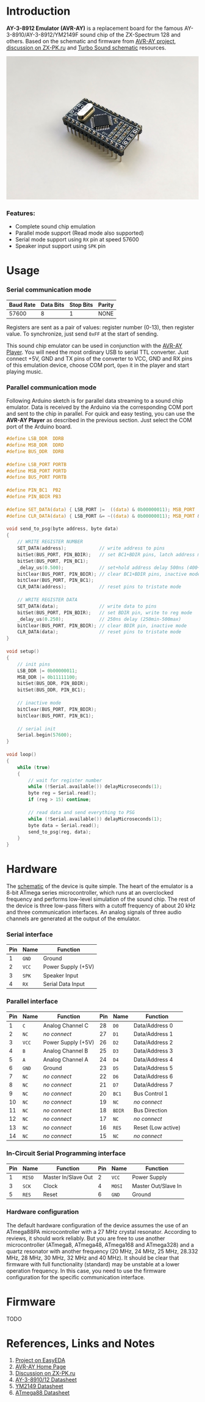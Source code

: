 # Introduction

**AY-3-8912 Emulator (AVR-AY)** is a replacement board for the famous AY-3-8910/AY-3-8912/YM2149F sound chip of the ZX-Spectrum 128 and others. Based on the schematic and firmware from [AVR-AY project](https://www.avray.ru), [discussion on ZX-PK.ru](https://zx-pk.ru/threads/10510-emulyator-ay-8910-na-atmega.html) and [Turbo Sound schematic](https://github.com/andykarpov/turbosound28p) resources.

![Photo](/hardware/AY-3-8912-Emulator-v1.1_Photo.jpg)

### Features:
- Complete sound chip emulation
- Parallel mode support (Read mode also supported)
- Serial mode support using `RX` pin at speed 57600
- Speaker input support using `SPK` pin

# Usage

### Serial communication mode

Baud Rate|Data Bits|Stop Bits|Parity
-|-|-|-
57600|8|1|NONE

Registers are sent as a pair of values: register number (0-13), then register value. To synchronize, just send `0xFF` at the start of sending.

This sound chip emulator can be used in conjunction with the [AVR-AY Player](https://www.avray.ru/avr-ay-player). You will need the most ordinary USB to serial TTL converter. Just connect +5V, GND and TX pins of the converter to VCC, GND and RX pins of this emulation device, choose COM port, `Open` it in the player and start playing music.

### Parallel communication mode

Following Arduino sketch is for parallel data streaming to a sound chip emulator. Data is received by the Arduino via the corresponding COM port and sent to the chip in parallel. For quick and easy testing, you can use the **AVR-AY Player** as described in the previous section. Just select the COM port of the Arduino board.

```c
#define LSB_DDR  DDRB
#define MSB_DDR  DDRD
#define BUS_DDR  DDRB

#define LSB_PORT PORTB
#define MSB_PORT PORTD
#define BUS_PORT PORTB

#define PIN_BC1  PB2
#define PIN_BDIR PB3

#define SET_DATA(data) { LSB_PORT |=  ((data) & 0b00000011); MSB_PORT |=  ((data) & 0b11111100); }
#define CLR_DATA(data) { LSB_PORT &= ~((data) & 0b00000011); MSB_PORT &= ~((data) & 0b11111100); }

void send_to_psg(byte address, byte data)
{
    // WRITE REGISTER NUMBER
    SET_DATA(address);            // write address to pins
    bitSet(BUS_PORT, PIN_BDIR);   // set BC1+BDIR pins, latch address mode
    bitSet(BUS_PORT, PIN_BC1);
    _delay_us(0.500);             // set+hold address delay 500ns (400+100 min)
    bitClear(BUS_PORT, PIN_BDIR); // clear BC1+BDIR pins, inactive mode
    bitClear(BUS_PORT, PIN_BC1);
    CLR_DATA(address);            // reset pins to tristate mode

    // WRITE REGISTER DATA
    SET_DATA(data);               // write data to pins
    bitSet(BUS_PORT, PIN_BDIR);   // set BDIR pin, write to reg mode
    _delay_us(0.250);             // 250ns delay (250min-500max)
    bitClear(BUS_PORT, PIN_BDIR); // clear BDIR pin, inactive mode
    CLR_DATA(data);               // reset pins to tristate mode
}

void setup()
{
    // init pins
    LSB_DDR |= 0b00000011;
    MSB_DDR |= 0b11111100;
    bitSet(BUS_DDR, PIN_BDIR);
    bitSet(BUS_DDR, PIN_BC1);

    // inactive mode
    bitClear(BUS_PORT, PIN_BDIR);
    bitClear(BUS_PORT, PIN_BC1);

    // serial init
    Serial.begin(57600);
}

void loop()
{
    while (true)
    {
        // wait for register number
        while (!Serial.available()) delayMicroseconds(1);
        byte reg = Serial.read();
        if (reg > 15) continue;

        // read data and send everything to PSG
        while (!Serial.available()) delayMicroseconds(1);
        byte data = Serial.read();
        send_to_psg(reg, data);
    }
}
```

# Hardware

The [schematic](/hardware/AY-3-8912-Emulator-v1.1_Schematic.pdf) of the device is quite simple. The heart of the emulator is a 8-bit ATmega series microcontroller, which runs at an overclocked frequency and performs low-level simulation of the sound chip. The rest of the device is three low-pass filters with a cutoff frequency of about 20 kHz and three communication interfaces. An analog signals of three audio channels are generated at the output of the emulator.

### Serial interface

Pin|Name|Function
-|-|-
1|`GND`|Ground
2|`VCC`|Power Supply (+5V)
3|`SPK`|Speaker Input
4|`RX`| Serial Data Input

### Parallel interface

Pin|Name|Function|Pin|Name|Function
-|-|-|-|-|-
1|`C`|Analog Channel C|28|`D0`|Data/Address 0
2|`NC`|*no connect*|27|`D1`|Data/Address 1
3|`VCC`|Power Supply (+5V)|26|`D2`|Data/Address 2
4|`B`|Analog Channel B|25|`D3`|Data/Address 3
5|`A`|Analog Channel A|24|`D4`|Data/Address 4
6|`GND`|Ground|23|`D5`|Data/Address 5
7|`NC`|*no connect*|22|`D6`|Data/Address 6
8|`NC`|*no connect*|21|`D7`|Data/Address 7
9|`NC`|*no connect*|20|`BC1`|Bus Control 1
10|`NC`|*no connect*|19|`NC`|*no connect*
11|`NC`|*no connect*|18|`BDIR`|Bus Direction
12|`NC`|*no connect*|17|`NC`|*no connect*
13|`NC`|*no connect*|16|`RES`|Reset (Low active)
14|`NC`|*no connect*|15|`NC`|*no connect*

### In-Circuit Serial Programming interface

Pin|Name|Function|Pin|Name|Function
-|-|-|-|-|-
1|`MISO`|Master In/Slave Out|2|`VCC`|Power Supply
3|`SCK`|Clock|4|`MOSI`|Master Out/Slave In
5|`RES`|Reset|6|`GND`|Ground

### Hardware configuration

The default hardware configuration of the device assumes the use of an ATmega88PA microcontroller with a 27 MHz crystal resonator. According to reviews, it should work reliably. But you are free to use another microcontroller (ATmega8, ATmega48, ATmega168 and ATmega328) and a quartz resonator with another frequency (20 MHz, 24 MHz, 25 MHz, 28.332 MHz, 28 MHz, 30 MHz, 32 MHz and 40 MHz). It should be clear that firmware with full functionality (standard) may be unstable at a lower operation frequency. In this case, you need to use the firmware configuration for the specific communication interface.

# Firmware

TODO

# References, Links and Notes

1. [Project on EasyEDA](https://easyeda.com/yevgeniy.olexandrenko/avr-ay)
2. [AVR-AY Home Page](https://www.avray.ru)
3. [Discussion on ZX-PK.ru](https://zx-pk.ru/threads/10510-emulyator-ay-8910-na-atmega.html)
4. [AY-3-8910/12 Datasheet](/datasheet/AY-3-8910-microchip.pdf)
5. [YM2149 Datasheet](/datasheet/ym2149-yamaha.pdf)
6. [ATmega88 Datasheet](/datasheet/ATmega88.pdf)
